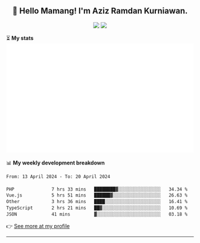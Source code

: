 <h2 align="center">👋 Hello Mamang! I'm Aziz Ramdan Kurniawan.</h2>  
<p align="center">
  <img src="https://komarev.com/ghpvc/?username=azizramdan">
  <img src="https://wakatime.com/badge/user/90056fa0-4c31-4eca-954e-2a3ac05896f9.svg">
</p>
    
⏳ **My stats**  
![](https://raw.githubusercontent.com/azizramdan/github-stats/master/generated/overview.svg#gh-dark-mode-only)

📊 **My weekly development breakdown**
<!--START_SECTION:waka-->

```txt
From: 13 April 2024 - To: 20 April 2024

PHP              7 hrs 33 mins   ████████▓░░░░░░░░░░░░░░░░   34.34 %
Vue.js           5 hrs 51 mins   ██████▓░░░░░░░░░░░░░░░░░░   26.63 %
Other            3 hrs 36 mins   ████░░░░░░░░░░░░░░░░░░░░░   16.41 %
TypeScript       2 hrs 21 mins   ██▓░░░░░░░░░░░░░░░░░░░░░░   10.69 %
JSON             41 mins         ▓░░░░░░░░░░░░░░░░░░░░░░░░   03.18 %
```

<!--END_SECTION:waka-->
👉 [See more at my profile](https://wakatime.com/@azizramdan)
***
